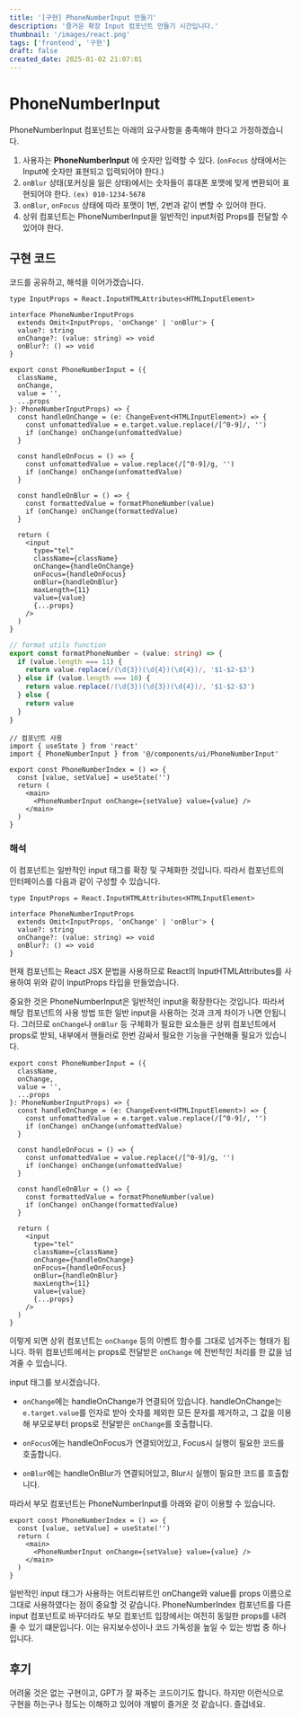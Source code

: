 ```yaml
---
title: '[구현] PhoneNumberInput 만들기'
description: '즐거운 확장 Input 컴포넌트 만들기 시간입니다.'
thumbnail: '/images/react.png'
tags: ['frontend', '구현']
draft: false
created_date: 2025-01-02 21:07:01
---
```


# PhoneNumberInput

PhoneNumberInput 컴포넌트는 아래의 요구사항을 충족해야 한다고 가정하겠습니다.

1. 사용자는 **PhoneNumberInput** 에 숫자만 입력할 수 있다. (`onFocus` 상태에서는 Input에 숫자만 표현되고 입력되어야 한다.)
2. `onBlur` 상태(포커싱을 잃은 상태)에서는 숫자들이 휴대폰 포맷에 맞게 변환되어 표현되어야 한다. `(ex) 010-1234-5678`
3. `onBlur`, `onFocus` 상태에 따라 포맷이 1번, 2번과 같이 변할 수 있어야 한다.
4. 상위 컴포넌트는 PhoneNumberInput을 일반적인 input처럼 Props를 전달할 수 있어야 한다.

## 구현 코드

코드를 공유하고, 해석을 이어가겠습니다.

```tsx
type InputProps = React.InputHTMLAttributes<HTMLInputElement>

interface PhoneNumberInputProps
  extends Omit<InputProps, 'onChange' | 'onBlur'> {
  value?: string
  onChange?: (value: string) => void
  onBlur?: () => void
}

export const PhoneNumberInput = ({
  className,
  onChange,
  value = '',
  ...props
}: PhoneNumberInputProps) => {
  const handleOnChange = (e: ChangeEvent<HTMLInputElement>) => {
    const unfomattedValue = e.target.value.replace(/[^0-9]/, '')
    if (onChange) onChange(unfomattedValue)
  }

  const handleOnFocus = () => {
    const unfomattedValue = value.replace(/[^0-9]/g, '')
    if (onChange) onChange(unfomattedValue)
  }

  const handleOnBlur = () => {
    const formattedValue = formatPhoneNumber(value)
    if (onChange) onChange(formattedValue)
  }

  return (
    <input
      type="tel"
      className={className}
      onChange={handleOnChange}
      onFocus={handleOnFocus}
      onBlur={handleOnBlur}
      maxLength={11}
      value={value}
      {...props}
    />
  )
}
```

```ts
// format utils function
export const formatPhoneNumber = (value: string) => {
  if (value.length === 11) {
    return value.replace(/(\d{3})(\d{4})(\d{4})/, '$1-$2-$3')
  } else if (value.length === 10) {
    return value.replace(/(\d{3})(\d{3})(\d{4})/, '$1-$2-$3')
  } else {
    return value
  }
}
```

```tsx
// 컴포넌트 사용
import { useState } from 'react'
import { PhoneNumberInput } from '@/components/ui/PhoneNumberInput'

export const PhoneNumberIndex = () => {
  const [value, setValue] = useState('')
  return (
    <main>
      <PhoneNumberInput onChange={setValue} value={value} />
    </main>
  )
}
```

### 해석

이 컴포넌트는 일반적인 input 태그를 확장 및 구체화한 것입니다. 따라서 컴포넌트의 인터페이스를 다음과 같이 구성할 수 있습니다.

```tsx
type InputProps = React.InputHTMLAttributes<HTMLInputElement>

interface PhoneNumberInputProps
  extends Omit<InputProps, 'onChange' | 'onBlur'> {
  value?: string
  onChange?: (value: string) => void
  onBlur?: () => void
}
```

현재 컴포넌트는 React JSX 문법을 사용하므로 React의 InputHTMLAttributes를 사용하여 위와 같이 InputProps 타입을 만들었습니다.

중요한 것은 PhoneNumberInput은 일반적인 input을 확장한다는 것입니다. 따라서 해당 컴포넌트의 사용 방법 또한 일반 input을 사용하는 것과 크게 차이가 나면 안됩니다. 그러므로 `onChange`나 `onBlur` 등 구체화가 필요한 요소들은 상위 컴포넌트에서 props로 받되, 내부에서 핸들러로 한번 감싸서 필요한 기능을 구현해줄 필요가 있습니다.

```tsx
export const PhoneNumberInput = ({
  className,
  onChange,
  value = '',
  ...props
}: PhoneNumberInputProps) => {
  const handleOnChange = (e: ChangeEvent<HTMLInputElement>) => {
    const unfomattedValue = e.target.value.replace(/[^0-9]/, '')
    if (onChange) onChange(unfomattedValue)
  }

  const handleOnFocus = () => {
    const unfomattedValue = value.replace(/[^0-9]/g, '')
    if (onChange) onChange(unfomattedValue)
  }

  const handleOnBlur = () => {
    const formattedValue = formatPhoneNumber(value)
    if (onChange) onChange(formattedValue)
  }

  return (
    <input
      type="tel"
      className={className}
      onChange={handleOnChange}
      onFocus={handleOnFocus}
      onBlur={handleOnBlur}
      maxLength={11}
      value={value}
      {...props}
    />
  )
}
```

이렇게 되면 상위 컴포넌트는 `onChange` 등의 이벤트 함수를 그대로 넘겨주는 형태가 됩니다. 하위 컴포넌트에서는 props로 전달받은 `onChange` 에 전반적인 처리를 한 값을 넘겨줄 수 있습니다.

input 태그를 보시겠습니다.

- `onChange`에는 handleOnChange가 연결되어 있습니다. handleOnChange는 `e.target.value`를 인자로 받아 숫자를 제외한 모든 문자를 제거하고, 그 값을 이용해 부모로부터 props로 전달받은 `onChange`를 호출합니다.

- `onFocus`에는 handleOnFocus가 연결되어있고, Focus시 실행이 필요한 코드를 호출합니다.

- `onBlur`에는 handleOnBlur가 연결되어있고, Blur시 실행이 필요한 코드를 호출합니다.

따라서 부모 컴포넌트는 PhoneNumberInput를 아래와 같이 이용할 수 있습니다.

```tsx
export const PhoneNumberIndex = () => {
  const [value, setValue] = useState('')
  return (
    <main>
      <PhoneNumberInput onChange={setValue} value={value} />
    </main>
  )
}
```

일반적인 input 태그가 사용하는 어트리뷰트인 onChange와 value를 props 이름으로 그대로 사용하였다는 점이 중요할 것 같습니다. PhoneNumberIndex 컴포넌트를 다른 input 컴포넌트로 바꾸더라도 부모 컴포넌트 입장에서는
여전히 동일한 props를 내려줄 수 있기 떄문입니다. 이는 유지보수성이나 코드 가독성을 높일 수 있는 방법 중 하나입니다.

## 후기

어려울 것은 없는 구현이고, GPT가 잘 짜주는 코드이기도 합니다. 하지만 이런식으로 구현을 하는구나 정도는 이해하고 있어야 개발이 즐거운 것 같습니다. 즐겁네요.
